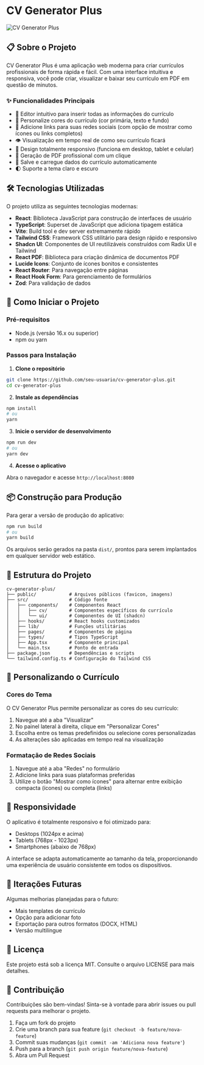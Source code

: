 # CV Generator Plus

![CV Generator Plus](https://via.placeholder.com/1200x630/e4f2ff/2563eb?text=CV+Generator+Plus)

## 📋 Sobre o Projeto

CV Generator Plus é uma aplicação web moderna para criar currículos profissionais de forma rápida e fácil. Com uma interface intuitiva e responsiva, você pode criar, visualizar e baixar seu currículo em PDF em questão de minutos.

### ✨ Funcionalidades Principais

- 📝 Editor intuitivo para inserir todas as informações do currículo
- 🎨 Personalize cores do currículo (cor primária, texto e fundo)
- 🔗 Adicione links para suas redes sociais (com opção de mostrar como ícones ou links completos)
- 👁️ Visualização em tempo real de como seu currículo ficará
- 📱 Design totalmente responsivo (funciona em desktop, tablet e celular)
- 📄 Geração de PDF profissional com um clique
- 💾 Salve e carregue dados do currículo automaticamente
- 🌓 Suporte a tema claro e escuro

## 🛠️ Tecnologias Utilizadas

O projeto utiliza as seguintes tecnologias modernas:

- **React**: Biblioteca JavaScript para construção de interfaces de usuário
- **TypeScript**: Superset de JavaScript que adiciona tipagem estática
- **Vite**: Build tool e dev server extremamente rápido
- **Tailwind CSS**: Framework CSS utilitário para design rápido e responsivo
- **Shadcn UI**: Componentes de UI reutilizáveis construídos com Radix UI e Tailwind
- **React PDF**: Biblioteca para criação dinâmica de documentos PDF
- **Lucide Icons**: Conjunto de ícones bonitos e consistentes
- **React Router**: Para navegação entre páginas
- **React Hook Form**: Para gerenciamento de formulários
- **Zod**: Para validação de dados

## 🚀 Como Iniciar o Projeto

### Pré-requisitos

- Node.js (versão 16.x ou superior)
- npm ou yarn

### Passos para Instalação

1. **Clone o repositório**

```bash
git clone https://github.com/seu-usuario/cv-generator-plus.git
cd cv-generator-plus
```

2. **Instale as dependências**

```bash
npm install
# ou
yarn
```

3. **Inicie o servidor de desenvolvimento**

```bash
npm run dev
# ou
yarn dev
```

4. **Acesse o aplicativo**

Abra o navegador e acesse `http://localhost:8080`

## 📦 Construção para Produção

Para gerar a versão de produção do aplicativo:

```bash
npm run build
# ou
yarn build
```

Os arquivos serão gerados na pasta `dist/`, prontos para serem implantados em qualquer servidor web estático.

## 🧩 Estrutura do Projeto

```
cv-generator-plus/
├── public/            # Arquivos públicos (favicon, imagens)
├── src/               # Código fonte
│   ├── components/    # Componentes React
│   │   ├── cv/        # Componentes específicos do currículo
│   │   └── ui/        # Componentes de UI (shadcn)
│   ├── hooks/         # React hooks customizados
│   ├── lib/           # Funções utilitárias
│   ├── pages/         # Componentes de página
│   ├── types/         # Tipos TypeScript
│   ├── App.tsx        # Componente principal
│   └── main.tsx       # Ponto de entrada
├── package.json       # Dependências e scripts
└── tailwind.config.ts # Configuração do Tailwind CSS
```

## 🌈 Personalizando o Currículo

### Cores do Tema

O CV Generator Plus permite personalizar as cores do seu currículo:

1. Navegue até a aba "Visualizar"
2. No painel lateral à direita, clique em "Personalizar Cores"
3. Escolha entre os temas predefinidos ou selecione cores personalizadas
4. As alterações são aplicadas em tempo real na visualização

### Formatação de Redes Sociais

1. Navegue até a aba "Redes" no formulário
2. Adicione links para suas plataformas preferidas
3. Utilize o botão "Mostrar como ícones" para alternar entre exibição compacta (ícones) ou completa (links)

## 📱 Responsividade

O aplicativo é totalmente responsivo e foi otimizado para:

- Desktops (1024px e acima)
- Tablets (768px - 1023px)
- Smartphones (abaixo de 768px)

A interface se adapta automaticamente ao tamanho da tela, proporcionando uma experiência de usuário consistente em todos os dispositivos.

## 🔄 Iterações Futuras

Algumas melhorias planejadas para o futuro:

- Mais templates de currículo
- Opção para adicionar foto
- Exportação para outros formatos (DOCX, HTML)
- Versão multilíngue

## 📝 Licença

Este projeto está sob a licença MIT. Consulte o arquivo LICENSE para mais detalhes.

## 👥 Contribuição

Contribuições são bem-vindas! Sinta-se à vontade para abrir issues ou pull requests para melhorar o projeto.

1. Faça um fork do projeto
2. Crie uma branch para sua feature (`git checkout -b feature/nova-feature`)
3. Commit suas mudanças (`git commit -am 'Adiciona nova feature'`)
4. Push para a branch (`git push origin feature/nova-feature`)
5. Abra um Pull Request
